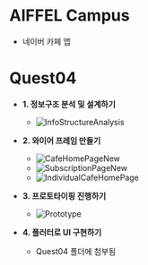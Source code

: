 # AIFFEL Campus
- 네이버 카페 앱


# Quest04
-  **1. 정보구조 분석 및 설계하기**
    - ![InfoStructureAnalysis](https://github.com/user-attachments/assets/5005e4f9-b430-4cf8-b3a2-c9b280d5ad64)

    
-  **2. 와이어 프레임 만들기**
    - ![CafeHomePageNew](https://github.com/user-attachments/assets/e22425cf-bc03-47d5-a55e-f49151079ccf)
    - ![SubscriptionPageNew](https://github.com/user-attachments/assets/ac81e942-646f-4bab-8b94-e2f12c43b31d)
    - ![IndividualCafeHomePage](https://github.com/user-attachments/assets/549f1b33-0ff8-4aae-bf2d-47f3bc8bcb41)

-  **3. 프로토타이핑 진행하기**
    - ![Prototype](https://github.com/user-attachments/assets/e089f87d-2de1-4a62-8d86-9487d439c280)

        
-  **4. 플러터로 UI 구현하기**
    - Quest04 폴더에 첨부됨

